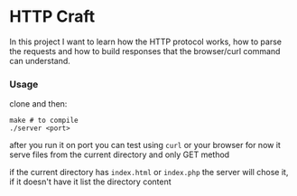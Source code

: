 # HTTP Craft

In this project I want to learn how the HTTP protocol works, how to
parse the requests and how to build responses that the browser/curl command can
understand.

### Usage
clone and then:

```console
make # to compile
./server <port>
```

after you run it on port you can test using `curl` or your browser
for now it serve files from the current directory and only GET method

if the current directory has `index.html` or  `index.php`	the server will chose it,
if it doesn't have it list the directory content
